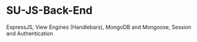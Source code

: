 # SU-JS-Back-End
ExpressJS, View Engines (Handlebars), MongoDB and Mongoose, Session and Authentication
